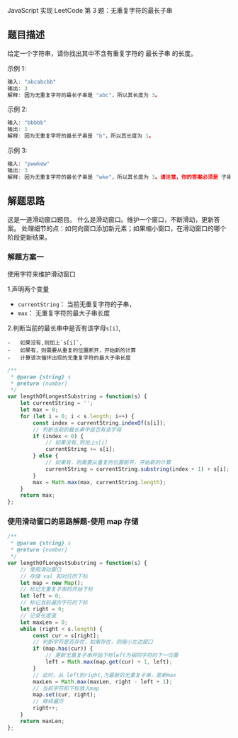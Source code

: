JavaScript 实现 LeetCode 第 3 题：无重复字符的最长子串

## 题目描述

给定一个字符串，请你找出其中不含有重复字符的 最长子串 的长度。

示例 1:

```js
输入: "abcabcbb"
输出: 3
解释: 因为无重复字符的最长子串是 "abc"，所以其长度为 3。
```

示例 2:

```js
输入: "bbbbb"
输出: 1
解释: 因为无重复字符的最长子串是 "b"，所以其长度为 1。
```

示例 3:

```js
输入: "pwwkew"
输出: 3
解释: 因为无重复字符的最长子串是 "wke"，所以其长度为 3。请注意，你的答案必须是 子串 的长度，"pwke" 是一个子序列，不是子串。
```

## 解题思路

这是一道滑动窗口题目。
什么是滑动窗口。维护一个窗口，不断滑动，更新答案。
处理细节的点：如何向窗口添加新元素；如果缩小窗口，在滑动窗口的哪个阶段更新结果。

### 解题方案一

使用字符来维护滑动窗口

1.声明两个变量

-   `currentString`： 当前无重复字符的子串，
-   `max`： 无重复字符的最大子串长度

2.判断当前的最长串中是否有该字母`s[i]`,

    -   如果没有,则加上`s[i]`,
    -   如果有，则需要从重复的位置断开，开始新的计算
    -   计算该次循环出现的无重复字符的最大子串长度

```js
/**
 * @param {string} s
 * @return {number}
 */
var lengthOfLongestSubstring = function(s) {
    let currentString = '';
    let max = 0;
    for (let i = 0; i < s.length; i++) {
        const index = currentString.indexOf(s[i]);
        // 判断当前的最长串中是否有该字母
        if (index < 0) {
            // 如果没有,则加上s[i]
            currentString += s[i];
        } else {
            // 如果有，则需要从重复的位置断开，开始新的计算
            currentString = currentString.substring(index + 1) + s[i];
        }
        max = Math.max(max, currentString.length);
    }
    return max;
};
```

### 使用滑动窗口的思路解题-使用 map 存储

```js
/**
 * @param {string} s
 * @return {number}
 */
var lengthOfLongestSubstring = function(s) {
    // 使用滑动窗口
    // 存储 val 和对应的下标
    let map = new Map();
    // 标记无重复子串的开始下标
    let left = 0;
    // 标记当前遍历字符的下标
    let right = 0;
    // 记录长度值
    let maxLen = 0;
    while (right < s.length) {
        const cur = s[right];
        // 判断字符是否存在，如果存在，则缩小左边窗口
        if (map.has(cur)) {
            // 更新无重复子串开始下标left为相同字符的下一位置
            left = Math.max(map.get(cur) + 1, left);
        }
        // 此时，从 left到right,为最新的无重复子串，更新max
        maxLen = Math.max(maxLen, right - left + 1);
        // 当前字符和下标放入map
        map.set(cur, right);
        // 继续遍历
        right++;
    }
    return maxLen;
};
```
